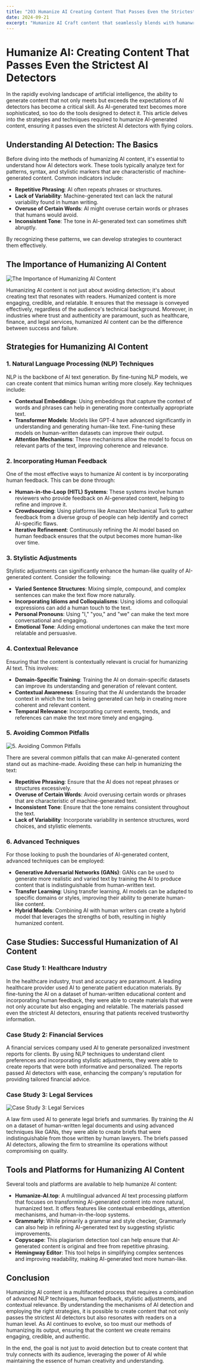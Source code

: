 ```yaml
---
title: "203 Humanize AI Creating Content That Passes Even the Strictest AI Detectors"
date: 2024-09-21
excerpt: "Humanize AI Craft content that seamlessly blends with humanwritten text evading even the most advanced AI detectors"
---
```


# Humanize AI: Creating Content That Passes Even the Strictest AI Detectors

In the rapidly evolving landscape of artificial intelligence, the ability to generate content that not only meets but exceeds the expectations of AI detectors has become a critical skill. As AI-generated text becomes more sophisticated, so too do the tools designed to detect it. This article delves into the strategies and techniques required to humanize AI-generated content, ensuring it passes even the strictest AI detectors with flying colors.

## Understanding AI Detection: The Basics

Before diving into the methods of humanizing AI content, it's essential to understand how AI detectors work. These tools typically analyze text for patterns, syntax, and stylistic markers that are characteristic of machine-generated content. Common indicators include:

- **Repetitive Phrasing**: AI often repeats phrases or structures.
- **Lack of Variability**: Machine-generated text can lack the natural variability found in human writing.
- **Overuse of Certain Words**: AI might overuse certain words or phrases that humans would avoid.
- **Inconsistent Tone**: The tone in AI-generated text can sometimes shift abruptly.

By recognizing these patterns, we can develop strategies to counteract them effectively.

## The Importance of Humanizing AI Content

![The Importance of Humanizing AI Content](/images/05.jpeg)


Humanizing AI content is not just about avoiding detection; it's about creating text that resonates with readers. Humanized content is more engaging, credible, and relatable. It ensures that the message is conveyed effectively, regardless of the audience's technical background. Moreover, in industries where trust and authenticity are paramount, such as healthcare, finance, and legal services, humanized AI content can be the difference between success and failure.

## Strategies for Humanizing AI Content

### 1. **Natural Language Processing (NLP) Techniques**

NLP is the backbone of AI text generation. By fine-tuning NLP models, we can create content that mimics human writing more closely. Key techniques include:

- **Contextual Embeddings**: Using embeddings that capture the context of words and phrases can help in generating more contextually appropriate text.
- **Transformer Models**: Models like GPT-4 have advanced significantly in understanding and generating human-like text. Fine-tuning these models on human-written datasets can improve their output.
- **Attention Mechanisms**: These mechanisms allow the model to focus on relevant parts of the text, improving coherence and relevance.

### 2. **Incorporating Human Feedback**

One of the most effective ways to humanize AI content is by incorporating human feedback. This can be done through:

- **Human-in-the-Loop (HITL) Systems**: These systems involve human reviewers who provide feedback on AI-generated content, helping to refine and improve it.
- **Crowdsourcing**: Using platforms like Amazon Mechanical Turk to gather feedback from a diverse group of people can help identify and correct AI-specific flaws.
- **Iterative Refinement**: Continuously refining the AI model based on human feedback ensures that the output becomes more human-like over time.

### 3. **Stylistic Adjustments**

Stylistic adjustments can significantly enhance the human-like quality of AI-generated content. Consider the following:

- **Varied Sentence Structures**: Mixing simple, compound, and complex sentences can make the text flow more naturally.
- **Incorporating Idioms and Colloquialisms**: Using idioms and colloquial expressions can add a human touch to the text.
- **Personal Pronouns**: Using "I," "you," and "we" can make the text more conversational and engaging.
- **Emotional Tone**: Adding emotional undertones can make the text more relatable and persuasive.

### 4. **Contextual Relevance**

Ensuring that the content is contextually relevant is crucial for humanizing AI text. This involves:

- **Domain-Specific Training**: Training the AI on domain-specific datasets can improve its understanding and generation of relevant content.
- **Contextual Awareness**: Ensuring that the AI understands the broader context in which the text is being generated can help in creating more coherent and relevant content.
- **Temporal Relevance**: Incorporating current events, trends, and references can make the text more timely and engaging.

### 5. **Avoiding Common Pitfalls**

![5. **Avoiding Common Pitfalls**](/images/11.jpeg)


There are several common pitfalls that can make AI-generated content stand out as machine-made. Avoiding these can help in humanizing the text:

- **Repetitive Phrasing**: Ensure that the AI does not repeat phrases or structures excessively.
- **Overuse of Certain Words**: Avoid overusing certain words or phrases that are characteristic of machine-generated text.
- **Inconsistent Tone**: Ensure that the tone remains consistent throughout the text.
- **Lack of Variability**: Incorporate variability in sentence structures, word choices, and stylistic elements.

### 6. **Advanced Techniques**

For those looking to push the boundaries of AI-generated content, advanced techniques can be employed:

- **Generative Adversarial Networks (GANs)**: GANs can be used to generate more realistic and varied text by training the AI to produce content that is indistinguishable from human-written text.
- **Transfer Learning**: Using transfer learning, AI models can be adapted to specific domains or styles, improving their ability to generate human-like content.
- **Hybrid Models**: Combining AI with human writers can create a hybrid model that leverages the strengths of both, resulting in highly humanized content.

## Case Studies: Successful Humanization of AI Content

### Case Study 1: Healthcare Industry

In the healthcare industry, trust and accuracy are paramount. A leading healthcare provider used AI to generate patient education materials. By fine-tuning the AI on a dataset of human-written educational content and incorporating human feedback, they were able to create materials that were not only accurate but also engaging and relatable. The materials passed even the strictest AI detectors, ensuring that patients received trustworthy information.

### Case Study 2: Financial Services

A financial services company used AI to generate personalized investment reports for clients. By using NLP techniques to understand client preferences and incorporating stylistic adjustments, they were able to create reports that were both informative and personalized. The reports passed AI detectors with ease, enhancing the company's reputation for providing tailored financial advice.

### Case Study 3: Legal Services

![Case Study 3: Legal Services](/images/23.jpeg)


A law firm used AI to generate legal briefs and summaries. By training the AI on a dataset of human-written legal documents and using advanced techniques like GANs, they were able to create briefs that were indistinguishable from those written by human lawyers. The briefs passed AI detectors, allowing the firm to streamline its operations without compromising on quality.

## Tools and Platforms for Humanizing AI Content

Several tools and platforms are available to help humanize AI content:

- **Humanize-AI.top**: A multilingual advanced AI text processing platform that focuses on transforming AI-generated content into more natural, humanized text. It offers features like contextual embeddings, attention mechanisms, and human-in-the-loop systems.
- **Grammarly**: While primarily a grammar and style checker, Grammarly can also help in refining AI-generated text by suggesting stylistic improvements.
- **Copyscape**: This plagiarism detection tool can help ensure that AI-generated content is original and free from repetitive phrasing.
- **Hemingway Editor**: This tool helps in simplifying complex sentences and improving readability, making AI-generated text more human-like.

## Conclusion

Humanizing AI content is a multifaceted process that requires a combination of advanced NLP techniques, human feedback, stylistic adjustments, and contextual relevance. By understanding the mechanisms of AI detection and employing the right strategies, it is possible to create content that not only passes the strictest AI detectors but also resonates with readers on a human level. As AI continues to evolve, so too must our methods of humanizing its output, ensuring that the content we create remains engaging, credible, and authentic.

In the end, the goal is not just to avoid detection but to create content that truly connects with its audience, leveraging the power of AI while maintaining the essence of human creativity and understanding.